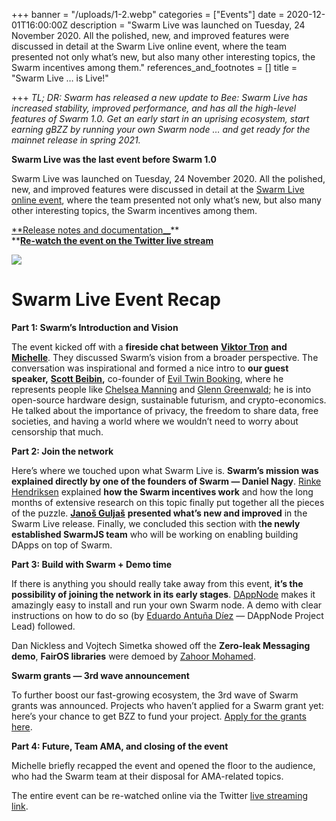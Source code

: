 +++
banner = "/uploads/1-2.webp"
categories = ["Events"]
date = 2020-12-01T16:00:00Z
description = "Swarm Live was launched on Tuesday, 24 November 2020. All the polished, new, and improved features were discussed in detail at the Swarm Live online event, where the team presented not only what’s new, but also many other interesting topics, the Swarm incentives among them."
references_and_footnotes = []
title = "Swarm Live … is Live!"

+++
_TL; DR: Swarm has released a new update to Bee: Swarm Live has increased stability, improved performance, and has all the high-level features of Swarm 1.0. Get an early start in an uprising ecosystem, start earning gBZZ by running your own Swarm node … and get ready for the mainnet release in spring 2021._

**Swarm Live was the last event before Swarm 1.0**

Swarm Live was launched on Tuesday, 24 November 2020. All the polished, new, and improved features were discussed in detail at the [Swarm Live online event](https://ethswarm.medium.com/swarm-live-event-programme-announcement-d71176c6e8cd), where the team presented not only what’s new, but also many other interesting topics, the Swarm incentives among them.

[**Release notes and documentation__](https://github.com/ethersphere/bee/releases)**  
\**[**Re-watch the event on the Twitter live stream**](https://twitter.com/ethswarm/status/1331219946865532929)

![](/uploads/1-2.webp)

# Swarm Live Event Recap

**Part 1: Swarm’s Introduction and Vision**

The event kicked off with a **fireside chat between** [**Viktor Tron**](https://twitter.com/zeligf) **and** [**Michelle**](https://twitter.com/kingflurkel). They discussed Swarm’s vision from a broader perspective. The conversation was inspirational and formed a nice intro to **our guest speaker,** [**Scott Beibin**](https://twitter.com/scottbeibin)**,** co-founder of [Evil Twin Booking](https://eviltwinbooking.org/), where he represents people like [Chelsea Manning](https://eviltwinbooking.org/speakers/chelsea-manning/) and [Glenn Greenwald](https://eviltwinbooking.org/speakers/glenn-greenwald/); he is into open-source hardware design, sustainable futurism, and crypto-economics. He talked about the importance of privacy, the freedom to share data, free societies, and having a world where we wouldn’t need to worry about censorship that much.

**Part 2: Join the network**

Here’s where we touched upon what Swarm Live is. **Swarm’s mission was explained directly by one of the founders of Swarm — Daniel Nagy**. [Rinke Hendriksen](https://twitter.com/HendriksenRinke) explained **how the Swarm incentives work** and how the long months of extensive research on this topic finally put together all the pieces of the puzzle. [**Janoš Guljaš**](https://www.linkedin.com/in/janosguljas/) **presented what’s new and improved** in the Swarm Live release. Finally, we concluded this section with t**he newly established SwarmJS team** who will be working on enabling building DApps on top of Swarm.

**Part 3: Build with Swarm + Demo time**

If there is anything you should really take away from this event, **it’s the possibility of joining the network in its early stages**. [DAppNode](https://dappnode.io/) makes it amazingly easy to install and run your own Swarm node. A demo with clear instructions on how to do so (by [Eduardo Antuña Díez](https://www.linkedin.com/in/eduadiez/) — DAppNode Project Lead) followed.

Dan Nickless and Vojtech Simetka showed off the **Zero-leak Messaging demo**, **FairOS libraries** were demoed by [Zahoor Mohamed](https://twitter.com/jmohamedzahoor).

**Swarm grants — 3rd wave announcement**

To further boost our fast-growing ecosystem, the 3rd wave of Swarm grants was announced. Projects who haven’t applied for a Swarm grant yet: here’s your chance to get BZZ to fund your project. [Apply for the grants here](https://swarmgrants.typeform.com/to/O3qL6VdO).

**Part 4: Future, Team AMA, and closing of the event**

Michelle briefly recapped the event and opened the floor to the audience, who had the Swarm team at their disposal for AMA-related topics.

The entire event can be re-watched online via the Twitter [live streaming link](https://twitter.com/ethswarm/status/1331219946865532929).